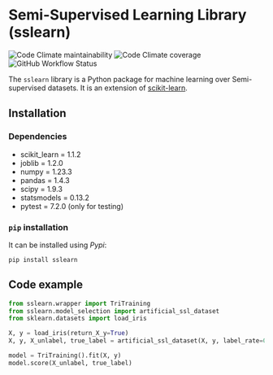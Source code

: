 Semi-Supervised Learning Library (sslearn)
===

![Code Climate maintainability](https://img.shields.io/codeclimate/maintainability-percentage/jlgarridol/sslearn) ![Code Climate coverage](https://img.shields.io/codeclimate/coverage/jlgarridol/sslearn) ![GitHub Workflow Status](https://img.shields.io/github/workflow/status/jlgarridol/sslearn/Python%20package)

The `sslearn` library is a Python package for machine learning over Semi-supervised datasets. It is an extension of [scikit-learn](https://github.com/scikit-learn/scikit-learn).

Installation
---
### Dependencies

* scikit_learn = 1.1.2
* joblib = 1.2.0
* numpy = 1.23.3
* pandas = 1.4.3
* scipy = 1.9.3
* statsmodels = 0.13.2
* pytest = 7.2.0 (only for testing)

### `pip` installation

It can be installed using *Pypi*:

    pip install sslearn

Code example
---
```python
from sslearn.wrapper import TriTraining
from sslearn.model_selection import artificial_ssl_dataset
from sklearn.datasets import load_iris

X, y = load_iris(return_X_y=True)
X, y, X_unlabel, true_label = artificial_ssl_dataset(X, y, label_rate=0.1)

model = TriTraining().fit(X, y)
model.score(X_unlabel, true_label)
```
